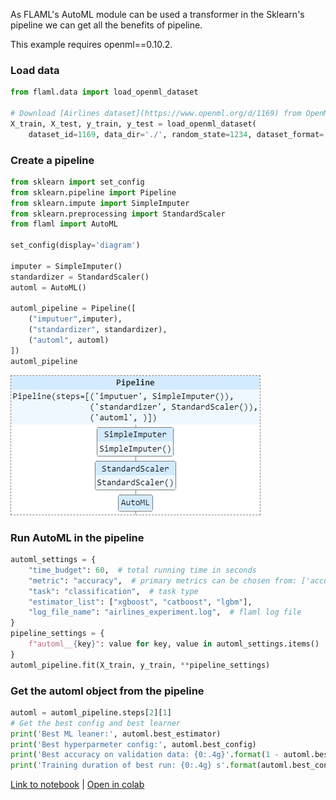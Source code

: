 As FLAML's AutoML module can be used a transformer in the Sklearn's pipeline we can get all the benefits of pipeline.

This example requires openml==0.10.2.

### Load data

```python
from flaml.data import load_openml_dataset

# Download [Airlines dataset](https://www.openml.org/d/1169) from OpenML. The task is to predict whether a given flight will be delayed, given the information of the scheduled departure.
X_train, X_test, y_train, y_test = load_openml_dataset(
    dataset_id=1169, data_dir='./', random_state=1234, dataset_format='array')
```

### Create a pipeline

```python
from sklearn import set_config
from sklearn.pipeline import Pipeline
from sklearn.impute import SimpleImputer
from sklearn.preprocessing import StandardScaler
from flaml import AutoML

set_config(display='diagram')

imputer = SimpleImputer()
standardizer = StandardScaler()
automl = AutoML()

automl_pipeline = Pipeline([
    ("imputuer",imputer),
    ("standardizer", standardizer),
    ("automl", automl)
])
automl_pipeline
```

![png](images/pipeline.png)

### Run AutoML in the pipeline

```python
automl_settings = {
    "time_budget": 60,  # total running time in seconds
    "metric": "accuracy",  # primary metrics can be chosen from: ['accuracy', 'roc_auc', 'roc_auc_weighted', 'roc_auc_ovr', 'roc_auc_ovo', 'f1', 'log_loss', 'mae', 'mse', 'r2'] Check the documentation for more details (https://microsoft.github.io/FLAML/docs/Use-Cases/Task-Oriented-AutoML#optimization-metric)
    "task": "classification",  # task type
    "estimator_list": ["xgboost", "catboost", "lgbm"],
    "log_file_name": "airlines_experiment.log",  # flaml log file
}
pipeline_settings = {
    f"automl__{key}": value for key, value in automl_settings.items()
}
automl_pipeline.fit(X_train, y_train, **pipeline_settings)
```

### Get the automl object from the pipeline

```python
automl = automl_pipeline.steps[2][1]
# Get the best config and best learner
print('Best ML leaner:', automl.best_estimator)
print('Best hyperparmeter config:', automl.best_config)
print('Best accuracy on validation data: {0:.4g}'.format(1 - automl.best_loss))
print('Training duration of best run: {0:.4g} s'.format(automl.best_config_train_time))
```

[Link to notebook](https://github.com/microsoft/FLAML/blob/main/notebook/integrate_sklearn.ipynb) | [Open in colab](https://colab.research.google.com/github/microsoft/FLAML/blob/main/notebook/integrate_sklearn.ipynb)
